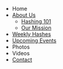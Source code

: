 * Home
* [About Us](about_us.html)
  * [Hashing 101](hashing_101.html)
  * [Our Mission](our_mission.html)
* [Weekly Hashes](weekly_hashes.html)
* [Upcoming Events](upcoming_events.html)
* Photos
* Videos
* [Contact](context.html)

